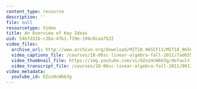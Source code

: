```yaml
---
content_type: resource
description: ''
file: null
resourcetype: Video
title: An Overview of Key Ideas
uid: 54bfd31b-c38a-47b1-719e-194c0caa7522
video_files:
  archive_url: http://www.archive.org/download/MIT18.06SCF11/MIT18_06SC_110711_M3_300k.mp4
  video_captions_file: /courses/18-06sc-linear-algebra-fall-2011/7ad65525e6765c619cfa303fc24cab3d_OZxzHcW663g.vtt
  video_thumbnail_file: https://img.youtube.com/vi/OZxzHcW663g/default.jpg
  video_transcript_file: /courses/18-06sc-linear-algebra-fall-2011/0013a5b9019fc1d7da3b303c4d395b83_OZxzHcW663g.pdf
video_metadata:
  youtube_id: OZxzHcW663g
---
```

